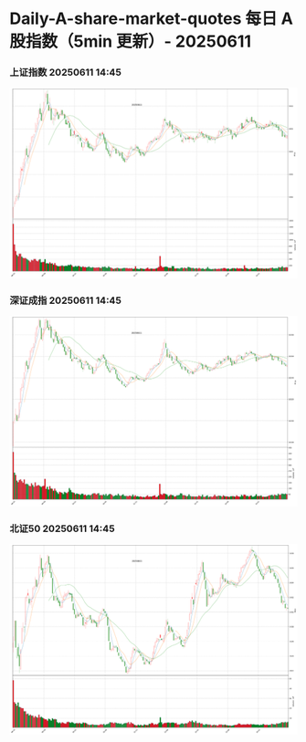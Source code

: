 
# Daily-A-share-market-quotes 每日 A 股指数（5min 更新）- 20250611

### 上证指数 20250611 14:45
![](./fig/2025/6/20250611-sh000001.png)

### 深证成指 20250611 14:45
![](./fig/2025/6/20250611-sz399001.png)

### 北证50 20250611 14:45
![](./fig/2025/6/20250611-bj899050.png)
